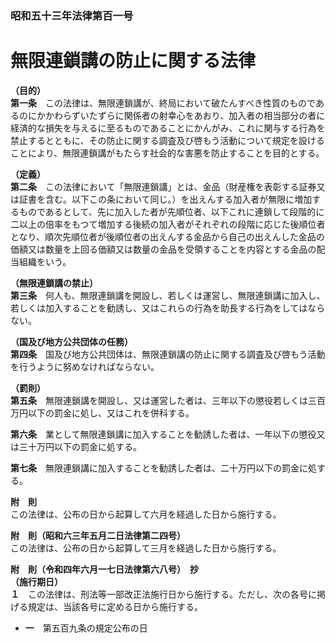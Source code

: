 ### 昭和五十三年法律第百一号  
# 無限連鎖講の防止に関する法律  
  
**（目的）**  
**第一条**　この法律は、無限連鎖講が、終局において破たんすべき性質のものであるのにかかわらずいたずらに関係者の射幸心をあおり、加入者の相当部分の者に経済的な損失を与えるに至るものであることにかんがみ、これに関与する行為を禁止するとともに、その防止に関する調査及び啓もう活動について規定を設けることにより、無限連鎖講がもたらす社会的な害悪を防止することを目的とする。  
  
**（定義）**  
**第二条**　この法律において「無限連鎖講」とは、金品（財産権を表彰する証券又は証書を含む。以下この条において同じ。）を出えんする加入者が無限に増加するものであるとして、先に加入した者が先順位者、以下これに連鎖して段階的に二以上の倍率をもつて増加する後続の加入者がそれぞれの段階に応じた後順位者となり、順次先順位者が後順位者の出えんする金品から自己の出えんした金品の価額又は数量を上回る価額又は数量の金品を受領することを内容とする金品の配当組織をいう。  
  
**（無限連鎖講の禁止）**  
**第三条**　何人も、無限連鎖講を開設し、若しくは運営し、無限連鎖講に加入し、若しくは加入することを勧誘し、又はこれらの行為を助長する行為をしてはならない。  
  
**（国及び地方公共団体の任務）**  
**第四条**　国及び地方公共団体は、無限連鎖講の防止に関する調査及び啓もう活動を行うように努めなければならない。  
  
**（罰則）**  
**第五条**　無限連鎖講を開設し、又は運営した者は、三年以下の懲役若しくは三百万円以下の罰金に処し、又はこれを併科する。  
  
**第六条**　業として無限連鎖講に加入することを勧誘した者は、一年以下の懲役又は三十万円以下の罰金に処する。  
  
**第七条**　無限連鎖講に加入することを勧誘した者は、二十万円以下の罰金に処する。  
  
**附　則**  
この法律は、公布の日から起算して六月を経過した日から施行する。  
  
**附　則（昭和六三年五月二日法律第二四号）**  
この法律は、公布の日から起算して三月を経過した日から施行する。  
  
**附　則（令和四年六月一七日法律第六八号）　抄**  
**（施行期日）**  
**１**　この法律は、刑法等一部改正法施行日から施行する。ただし、次の各号に掲げる規定は、当該各号に定める日から施行する。  
* **一**　第五百九条の規定公布の日  
  
